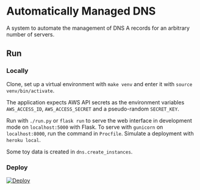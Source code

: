 # Automatically Managed DNS

A system to automate the management of DNS A records for an arbitrary number of servers.

## Run

### Locally

Clone, set up a virtual environment with `make venv` and enter it with `source venv/bin/activate`.

The application expects AWS API secrets as the environment variables `AWS_ACCESS_ID`, `AWS_ACCESS_SECRET` and a pseudo-random `SECRET_KEY`.

Run with `./run.py` or `flask run` to serve the web interface in development mode on `localhost:5000` with Flask. To serve with `gunicorn` on `localhost:8000`, run the command in `Procfile`. Simulate a deployment with `heroku local`.

Some toy data is created in `dns.create_instances`.

### Deploy

[![Deploy](https://www.herokucdn.com/deploy/button.svg)](https://heroku.com/deploy?template=https://github.com/fionn/dns-automator)
